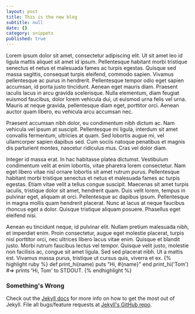 ```yaml
---
layout: post
title: This is the new blog
subtitle: null
date: {}
category: snippets
published: true
---
```


Lorem ipsum dolor sit amet, consectetur adipiscing elit. Ut sit amet leo id ligula mattis aliquet sit amet id ipsum. Pellentesque habitant morbi tristique senectus et netus et malesuada fames ac turpis egestas. Quisque sed massa sagittis, consequat turpis eleifend, commodo sapien. Vivamus pellentesque ac purus in hendrerit. Pellentesque tempor odio eget sapien accumsan, id porta justo tincidunt. Aenean eget mauris diam. Praesent iaculis lacus in arcu gravida scelerisque. Nulla elementum, diam feugiat euismod faucibus, dolor lorem vehicula dui, ut euismod urna felis vel urna. Mauris at neque gravida, pellentesque diam eget, porttitor orci. Aenean auctor quam libero, eu vehicula arcu accumsan nec.

Praesent accumsan nibh dolor, eu condimentum nibh dictum ac. Nam vehicula vel ipsum at suscipit. Pellentesque mi ligula, interdum sit amet convallis fermentum, ultricies at quam. Sed lobortis augue mi, vel ullamcorper sapien dapibus sed. Cum sociis natoque penatibus et magnis dis parturient montes, nascetur ridiculus mus. Cras vel dolor diam.

Integer id massa erat. In hac habitasse platea dictumst. Vestibulum condimentum velit at enim lobortis, vitae pharetra lorem consectetur. Nam eget libero vitae nisl ornare lobortis sit amet rutrum purus. Pellentesque habitant morbi tristique senectus et netus et malesuada fames ac turpis egestas. Etiam vitae velit a tellus congue suscipit. Maecenas sit amet turpis iaculis, tristique dolor sit amet, hendrerit quam. Duis velit lorem, tempus in pulvinar eget, aliquam at orci. Pellentesque ac dapibus ipsum. Pellentesque in magna mollis quam hendrerit placerat. Nunc at lacus at neque faucibus rhoncus eget a dolor. Quisque tristique aliquam posuere. Phasellus eget eleifend nisi.

Aenean eu tincidunt neque, id pulvinar elit. Nullam pretium malesuada nibh, et imperdiet enim. Proin consectetur, augue eget molestie placerat, turpis nisl porttitor orci, nec ultrices libero lacus vitae enim. Quisque et blandit justo. Morbi rutrum faucibus lectus vel tempor. Quisque velit justo, molestie non facilisis ac, congue sit amet ligula. Sed sed placerat nibh. Ut a mattis est. Vivamus massa purus, tristique ut cursus quis, viverra et ex.
{% highlight ruby %}
def print_hi(name)
  puts "Hi, #{name}"
end
print_hi('Tom')
#=> prints 'Hi, Tom' to STDOUT.
{% endhighlight %}

### Something's Wrong

Check out the [Jekyll docs][jekyll] for more info on how to get the most out of Jekyll. File all bugs/feature requests at [Jekyll's GitHub repo][jekyll-gh].

[jekyll-gh]: https://github.com/mojombo/jekyll
[jekyll]:    http://jekyllrb.com
